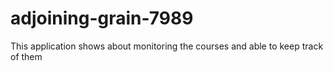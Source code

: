 # adjoining-grain-7989
This application shows about monitoring the courses and able to keep track of them
